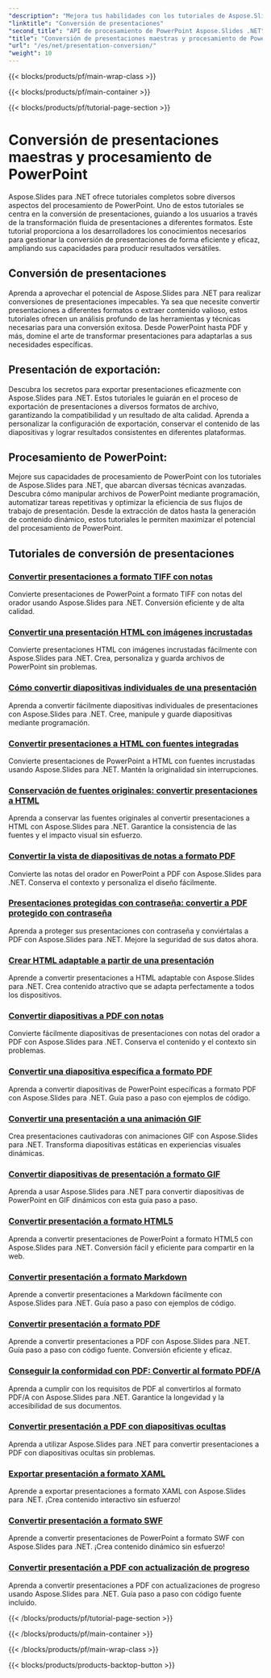 ```yaml
---
"description": "Mejora tus habilidades con los tutoriales de Aspose.Slides para .NET. Aprende a convertir presentaciones y procesar PowerPoint paso a paso. ¡Transforma tu flujo de trabajo hoy mismo!"
"linktitle": "Conversión de presentaciones"
"second_title": "API de procesamiento de PowerPoint Aspose.Slides .NET"
"title": "Conversión de presentaciones maestras y procesamiento de PowerPoint"
"url": "/es/net/presentation-conversion/"
"weight": 10
---
```


{{< blocks/products/pf/main-wrap-class >}}

{{< blocks/products/pf/main-container >}}

{{< blocks/products/pf/tutorial-page-section >}}

# Conversión de presentaciones maestras y procesamiento de PowerPoint


Aspose.Slides para .NET ofrece tutoriales completos sobre diversos aspectos del procesamiento de PowerPoint. Uno de estos tutoriales se centra en la conversión de presentaciones, guiando a los usuarios a través de la transformación fluida de presentaciones a diferentes formatos. Este tutorial proporciona a los desarrolladores los conocimientos necesarios para gestionar la conversión de presentaciones de forma eficiente y eficaz, ampliando sus capacidades para producir resultados versátiles.

## Conversión de presentaciones 

Aprenda a aprovechar el potencial de Aspose.Slides para .NET para realizar conversiones de presentaciones impecables. Ya sea que necesite convertir presentaciones a diferentes formatos o extraer contenido valioso, estos tutoriales ofrecen un análisis profundo de las herramientas y técnicas necesarias para una conversión exitosa. Desde PowerPoint hasta PDF y más, domine el arte de transformar presentaciones para adaptarlas a sus necesidades específicas.

## Presentación de exportación: 
Descubra los secretos para exportar presentaciones eficazmente con Aspose.Slides para .NET. Estos tutoriales le guiarán en el proceso de exportación de presentaciones a diversos formatos de archivo, garantizando la compatibilidad y un resultado de alta calidad. Aprenda a personalizar la configuración de exportación, conservar el contenido de las diapositivas y lograr resultados consistentes en diferentes plataformas.

## Procesamiento de PowerPoint: 
Mejore sus capacidades de procesamiento de PowerPoint con los tutoriales de Aspose.Slides para .NET, que abarcan diversas técnicas avanzadas. Descubra cómo manipular archivos de PowerPoint mediante programación, automatizar tareas repetitivas y optimizar la eficiencia de sus flujos de trabajo de presentación. Desde la extracción de datos hasta la generación de contenido dinámico, estos tutoriales le permiten maximizar el potencial del procesamiento de PowerPoint.


## Tutoriales de conversión de presentaciones
### [Convertir presentaciones a formato TIFF con notas](./converting-presentations-to-tiff-format-with-notes/)
Convierte presentaciones de PowerPoint a formato TIFF con notas del orador usando Aspose.Slides para .NET. Conversión eficiente y de alta calidad.
### [Convertir una presentación HTML con imágenes incrustadas](./convert-html-presentation-with-embedded-images/)
Convierte presentaciones HTML con imágenes incrustadas fácilmente con Aspose.Slides para .NET. Crea, personaliza y guarda archivos de PowerPoint sin problemas.
### [Cómo convertir diapositivas individuales de una presentación](./how-to-convert-individual-presentation-slides/)
Aprenda a convertir fácilmente diapositivas individuales de presentaciones con Aspose.Slides para .NET. Cree, manipule y guarde diapositivas mediante programación.
### [Convertir presentaciones a HTML con fuentes integradas](./convert-presentations-to-html-with-embedded-fonts/)
Convierte presentaciones de PowerPoint a HTML con fuentes incrustadas usando Aspose.Slides para .NET. Mantén la originalidad sin interrupciones.
### [Conservación de fuentes originales: convertir presentaciones a HTML](./preserving-original-fonts-convert-presentation-to-html/)
Aprenda a conservar las fuentes originales al convertir presentaciones a HTML con Aspose.Slides para .NET. Garantice la consistencia de las fuentes y el impacto visual sin esfuerzo.
### [Convertir la vista de diapositivas de notas a formato PDF](./convert-notes-slide-view-to-pdf-format/)
Convierte las notas del orador en PowerPoint a PDF con Aspose.Slides para .NET. Conserva el contexto y personaliza el diseño fácilmente.
### [Presentaciones protegidas con contraseña: convertir a PDF protegido con contraseña](./password-protect-presentations-convert-to-password-protected-pdf/)
Aprenda a proteger sus presentaciones con contraseña y conviértalas a PDF con Aspose.Slides para .NET. Mejore la seguridad de sus datos ahora.
### [Crear HTML adaptable a partir de una presentación](./create-responsive-html-from-presentation/)
Aprende a convertir presentaciones a HTML adaptable con Aspose.Slides para .NET. Crea contenido atractivo que se adapta perfectamente a todos los dispositivos.
### [Convertir diapositivas a PDF con notas](./convert-slides-to-pdf-with-notes/)
Convierte fácilmente diapositivas de presentaciones con notas del orador a PDF con Aspose.Slides para .NET. Conserva el contenido y el contexto sin problemas.
### [Convertir una diapositiva específica a formato PDF](./convert-specific-slide-to-pdf-format/)
Aprenda a convertir diapositivas de PowerPoint específicas a formato PDF con Aspose.Slides para .NET. Guía paso a paso con ejemplos de código.
### [Convertir una presentación a una animación GIF](./convert-presentation-to-gif-animation/)
Crea presentaciones cautivadoras con animaciones GIF con Aspose.Slides para .NET. Transforma diapositivas estáticas en experiencias visuales dinámicas.
### [Convertir diapositivas de presentación a formato GIF](./convert-presentation-slides-to-gif-format/)
Aprenda a usar Aspose.Slides para .NET para convertir diapositivas de PowerPoint en GIF dinámicos con esta guía paso a paso.
### [Convertir presentación a formato HTML5](./convert-presentation-to-html5-format/)
Aprenda a convertir presentaciones de PowerPoint a formato HTML5 con Aspose.Slides para .NET. Conversión fácil y eficiente para compartir en la web.
### [Convertir presentación a formato Markdown](./convert-presentation-to-markdown-format/)
Aprende a convertir presentaciones a Markdown fácilmente con Aspose.Slides para .NET. Guía paso a paso con ejemplos de código.
### [Convertir presentación a formato PDF](./convert-presentation-to-pdf-format/)
Aprende a convertir presentaciones a PDF con Aspose.Slides para .NET. Guía paso a paso con código fuente. Conversión eficiente y eficaz.
### [Conseguir la conformidad con PDF: Convertir al formato PDF/A](./achieving-pdf-compliance-convert-to-pdf-a-format/)
Aprenda a cumplir con los requisitos de PDF al convertirlos al formato PDF/A con Aspose.Slides para .NET. Garantice la longevidad y la accesibilidad de sus documentos.
### [Convertir presentación a PDF con diapositivas ocultas](./convert-presentation-to-pdf-with-hidden-slides/)
Aprenda a utilizar Aspose.Slides para .NET para convertir presentaciones a PDF con diapositivas ocultas sin problemas.
### [Exportar presentación a formato XAML](./export-presentation-to-xaml-format/)
Aprende a exportar presentaciones a formato XAML con Aspose.Slides para .NET. ¡Crea contenido interactivo sin esfuerzo!
### [Convertir presentación a formato SWF](./convert-presentation-to-swf-format/)
Aprende a convertir presentaciones de PowerPoint a formato SWF con Aspose.Slides para .NET. ¡Crea contenido dinámico sin esfuerzo!
### [Convertir presentación a PDF con actualización de progreso](./convert-presentation-to-pdf-with-progress-update/)
Aprenda a convertir presentaciones a PDF con actualizaciones de progreso usando Aspose.Slides para .NET. Guía paso a paso con código fuente incluido.

{{< /blocks/products/pf/tutorial-page-section >}}

{{< /blocks/products/pf/main-container >}}

{{< /blocks/products/pf/main-wrap-class >}}

{{< blocks/products/products-backtop-button >}}
